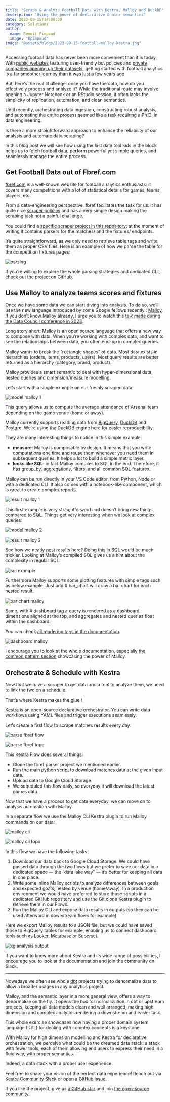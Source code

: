 ```yaml
---
title: "Scrape & Analyze Football Data with Kestra, Malloy and DuckDB"
description: "Using the power of declarative & nice semantics"
date: 2023-09-15T14:00:00
category: Solutions
author:
  name: Benoit Pimpaud
  image: "bpimpaud"
image: "@assets/blogs/2023-09-15-football-malloy-kestra.jpg"
---
```


Accessing football data has never been more convenient than it is today. With [public websites](https://fbref.com/) featuring user-friendly bot policies and [private companies opening up their datasets](https://github.com/statsbomb/open-data), getting started with football analytics is [a far smoother journey than it was just a few years ago](https://medium.pimpaudben.fr/part-2-a-career-in-football-analytics-the-how-ae8b5eca38ce).

But, here’s the real challenge: once you have the data, how do you effectively process and analyze it? While the traditional route may involve opening a Jupyter Notebook or an RStudio session, it often lacks the simplicity of replication, automation, and clean semantics.

Until recently, orchestrating data ingestion, constructing robust analysis, and automating the entire process seemed like a task requiring a Ph.D. in data engineering.

Is there a more straightforward approach to enhance the reliability of our analysis and automate data scraping?

In this blog post we will see how using the last data tool kids in the block helps us to fetch football data, perform powerful yet simple queries, and seamlessly manage the entire process.


## Get Football Data out of Fbref.com

[fbref.com](https://fbref.com/) is a well-known website for football analytics enthusiasts: it covers many competitions with a lot of statistical details for games, teams, players, etc.

From a data-engineering perspective, fbref facilitates the task for us: it has quite nice [scraper policies](https://www.sports-reference.com/bot-traffic.html) and has a very simple design making the scraping task not a painful challenge.

You could find a [specific scraper project in this repository](https://github.com/Ben8t/fbref_scraper/tree/main): at the moment of writing it contains parsers for the matches/ and the fixtures/ endpoints.

It’s quite straightforward, as we only need to retrieve table tags and write them as proper CSV files. Here is an example of how we parse the table for the competition fixtures pages:

![parsing](@assets/blogs/2023-09-15-football-malloy-kestra/parsing.png)

If you’re willing to explore the whole parsing strategies and dedicated CLI, [check out the project on GitHub](https://github.com/Ben8t/fbref_scraper).


## Use Malloy to analyze teams scores and fixtures

Once we have some data we can start diving into analysis. To do so, we’ll use the new language introduced by some Google fellows recently : [Malloy](https://www.malloydata.dev/).
If you don’t know Malloy already, I urge you to watch this [talk made during the Data Council conference in 2023](https://www.datacouncil.ai/talks/malloy-an-experimental-language-for-data?hsLang=en).

Long story short: Malloy is an open source language that offers a new way to compose with data. When you’re working with complex data, and want to see the relationships between data, you often end-up in complex queries.

Malloy wants to break the “rectangle shapes” of data. Most data exists in hierarchies (orders, items, products, users). Most query results are better returned as a hierarchy (category, brand, product).

Malloy provides a smart semantic to deal with hyper-dimensional data, nested queries and dimension/measure modelling.

Let’s start with a simple example on our freshly scraped data:


![model malloy 1](@assets/blogs/2023-09-15-football-malloy-kestra/model1_malloy.png)

This query allows us to compute the average attendance of Arsenal team depending on the game venue (home or away).

Malloy currently supports reading data from [BigQuery](https://cloud.google.com/bigquery), [DuckDB](https://duckdb.org/) and Postgre. We’re using the DuckDB engine here for easier reproducibility.

They are many interesting things to notice in this simple example:

* **measure**: Malloy is composable by design. It means that you write computations one time and reuse them whenever you need them in subsequent queries. It helps a lot to build a simple metric layer.
* **looks like SQL**: in fact Malloy compiles to SQL in the end. Therefore, it has group_by, aggregations, filters, and all common SQL features.

Malloy can be run directly in your VS Code editor, from Python, Node or with a dedicated CLI. It also comes with a notebook-like component, which is great to create complex reports.


![result malloy 1](@assets/blogs/2023-09-15-football-malloy-kestra/vscode_1.png)

This first example is very straightforward and doesn’t bring new things compared to SQL. Things get very interesting when we look at complex queries:

![model malloy 2](@assets/blogs/2023-09-15-football-malloy-kestra/model2_malloy.png)

![result malloy 2](@assets/blogs/2023-09-15-football-malloy-kestra/result2_malloy.png)

See how we neatly [nest](https://malloydata.github.io/documentation/language/nesting) results here? Doing this in SQL would be much trickier. Looking at Malloy’s compiled SQL gives us a hint about the complexity in regular SQL.

![sql example](@assets/blogs/2023-09-15-football-malloy-kestra/sql_example.png)


Furthermore Malloy supports some plotting features with simple tags such as below example. Just add # bar_chart will draw a bar chart for each nested result.

![bar chart malloy](@assets/blogs/2023-09-15-football-malloy-kestra/result3_malloy.png)

Same, with # dashboard tag a query is rendered as a dashboard, dimensions aligned at the top, and aggregates and nested queries float within the dashboard.

You can check [all rendering tags in the documentation](https://malloydata.github.io/documentation/visualizations/overview).

![dashboard malloy](@assets/blogs/2023-09-15-football-malloy-kestra/result4_malloy.png)

I encourage you to look at the whole documentation, especially [the common pattern section](https://malloydata.github.io/documentation/patterns/yoy) showcasing the power of Malloy.

## Orchestrate & Schedule with Kestra
Now that we have a scraper to get data and a tool to analyze them, we need to link the two on a schedule.

That’s where Kestra makes the glue !

[Kestra](https://github.com/kestra-io/kestra) is an open-source declarative orchestrator. You can write data workflows using YAML files and trigger executions seamlessly.

Let’s create a first flow to scrape matches results every day.

![parse fbref flow](@assets/blogs/2023-09-15-football-malloy-kestra/parse_fbref_kestra.png)

![parse fbref topo](@assets/blogs/2023-09-15-football-malloy-kestra/parse_fbref_topo.png)

This Kestra Flow does several things:

* Clone the fbref parser project we mentioned earlier.
* Run the main python script to download matches data at the given input date.
* Upload data to Google Cloud Storage.
* We scheduled this flow daily, so everyday it will download the latest games data.

Now that we have a process to get data everyday, we can move on to analysis automation with Malloy.

In a separate flow we use the Malloy CLI Kestra plugin to run Malloy commands on our data:

![malloy cli](@assets/blogs/2023-09-15-football-malloy-kestra/malloy_cli.png)

![malloy cli topo](@assets/blogs/2023-09-15-football-malloy-kestra/malloy_cli_topo.png)


In this flow we have the following tasks:

1. Download our data back to Google Cloud Storage. We could have passed data through the two flows but we prefer to save our data in a dedicated space — the “data lake way” — it’s better for keeping all data in one place.
2. Write some inline Malloy scripts to analyze differences between goals and expected goals, nested by venue (home/away). In a production environment we would have preferred to store those scripts in a dedicated GitHub repository and use the Git clone Kestra plugin to retrieve them in our Flows.
3. Run the Malloy CLI and expose data results in outputs (so they can be used afterward in downstream flows for example).

Here we export Malloy results to a JSON file, but we could have saved those to BigQuery tables for example, enabling us to connect dashboard tools such as [Looker](https://cloud.google.com/looker-studio), [Metabase](https://www.metabase.com/) or [Superset](https://superset.apache.org/).

![xg analysis output](@assets/blogs/2023-09-15-football-malloy-kestra/xg_analysis_output.png)


If you want to know more about Kestra and its wide range of possibilities, I encourage you to look at the documentation and join the community on Slack.

---

Nowadays we often see whole [dbt](https://www.getdbt.com/) projects trying to denormalize data to allow a broader usages in any analytics project.

Malloy, and the semantic layer in a more general view, offers a way to denormalize on the fly. It opens the box for normalization in dbt or upstream projects, keeping all data models clean and well arranged, making high dimension and complex analytics rendering a downstream and easier task.

This whole exercise showcases how having a proper domain system language (DSL) for dealing with complex concepts is a keystone.

With Malloy for high dimension modelling and Kestra for declarative orchestration, we perceive what could be the dreamed data stack: a stack with fewer tools, each of them allowing end users to express their need in a fluid way, with proper semantics.

Indeed, a data stack with a proper user experience.


Feel free to share your vision of the perfect data experience! Reach out via [Kestra Community Slack](https://kestra.io/slack) or open [a GitHub issue](https://github.com/kestra-io/kestra).

If you like the project, give us [a GitHub star](https://github.com/kestra-io/kestra) and join [the open-source community](https://kestra.io/slack).

